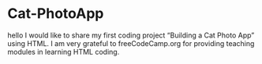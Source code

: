 # Cat-PhotoApp
hello I would like to share my first coding project “Building a Cat Photo App” using HTML. I am very grateful to freeCodeCamp.org for providing teaching modules in learning HTML coding.
